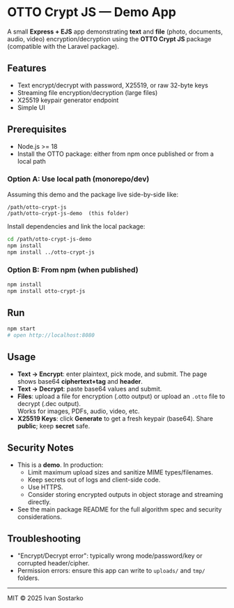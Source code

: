 # OTTO Crypt JS — Demo App

A small **Express + EJS** app demonstrating **text** and **file** (photo, documents, audio, video) encryption/decryption using the **OTTO Crypt JS** package (compatible with the Laravel package).

## Features
- Text encrypt/decrypt with password, X25519, or raw 32-byte keys
- Streaming file encryption/decryption (large files)
- X25519 keypair generator endpoint
- Simple UI

## Prerequisites
- Node.js >= 18
- Install the OTTO package: either from npm once published or from a local path

### Option A: Use local path (monorepo/dev)
Assuming this demo and the package live side-by-side like:
```
/path/otto-crypt-js
/path/otto-crypt-js-demo  (this folder)
```
Install dependencies and link the local package:
```bash
cd /path/otto-crypt-js-demo
npm install
npm install ../otto-crypt-js
```

### Option B: From npm (when published)
```bash
npm install
npm install otto-crypt-js
```

## Run
```bash
npm start
# open http://localhost:8080
```

## Usage
- **Text → Encrypt**: enter plaintext, pick mode, and submit. The page shows base64 **ciphertext+tag** and **header**.
- **Text → Decrypt**: paste base64 values and submit.
- **Files**: upload a file for encryption (.otto output) or upload an `.otto` file to decrypt (.dec output).  
  Works for images, PDFs, audio, video, etc.
- **X25519 Keys**: click **Generate** to get a fresh keypair (base64). Share **public**; keep **secret** safe.

## Security Notes
- This is a **demo**. In production:
  - Limit maximum upload sizes and sanitize MIME types/filenames.
  - Keep secrets out of logs and client-side code.
  - Use HTTPS.
  - Consider storing encrypted outputs in object storage and streaming directly.
- See the main package README for the full algorithm spec and security considerations.

## Troubleshooting
- "Encrypt/Decrypt error": typically wrong mode/password/key or corrupted header/cipher.
- Permission errors: ensure this app can write to `uploads/` and `tmp/` folders.

---

MIT © 2025 Ivan Sostarko
